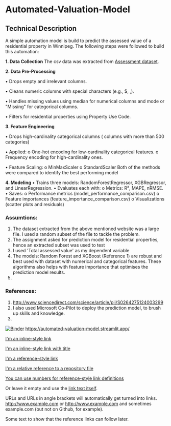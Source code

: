 # Automated-Valuation-Model
## Technical Description

A simple automation model is build to predict the assessed value of a residential property in Winnipeg. The following steps were followed to build this automation:

**1. Data Collection**
The csv data was extracted from [Assessment dataset](https://data.winnipeg.ca/Assessment-Taxation-Corporate/Assessment-Parcels/d4mq-wa44/about_data). 

**2. Data Pre-Processing**

•	Drops empty and irrelevant columns.

•	Cleans numeric columns with special characters (e.g., $, ,).

•	Handles missing values using median for numerical columns and mode or "Missing" for categorical columns.

•	Filters for residential properties using Property Use Code.

**3. Feature Engineering**

•	Drops high-cardinality categorical columns ( columns with more than 500 categories)

•	Applied: 
o	One-hot encoding for low-cardinality categorical features.
o	Frequency encoding for high-cardinality ones.

•	Feature Scaling:
o	MinMaxScaler
o	StandardScaler
Both of the methods were compared to identify the best performing model

**4. Modeling**
•	Trains three models: RandomForestRegressor, XGBRegressor, and LinearRegression.
•	Evaluates each with: 
o	Metrics: R², MAPE, nRMSE.
•	Saves: 
o	Performance metrics (model_performance_comparison.csv)
o	Feature importances (feature_importance_comparison.csv)
o	Visualizations (scatter plots and residuals)



### Assumtions:
1. The dataset extracted from the above mentioned website was a large file. I used a random subset of the file to tackle the problem.
2. The assignment asked for prediction model for residential properties, hence an extracted subset was used to test
3. I used 'Total assessed value' as my dependent variable
4. The models: Random Forest and XGBoost (Reference 1) are robust and best used with dataset with numerical and categorical features. These algorithms also helps with feature importance that optimises the prediction model results.
5. 

### References:
1. http://www.sciencedirect.com/science/article/pii/S0264275124003299
2. I also used Microsoft Co-Pilot to deploy the prediction model, to brush up skills and knowledge.
3. 


[![Binder](https://mybinder.org/badge_logo.svg)](https://mybinder.org/v2/gh/prarnamehta/AVM/HEAD?filepath=Automated%20valuation%20model.ipynb)
https://automated-valuation-model.streamlit.app/


[I'm an inline-style link](https://www.google.com)

[I'm an inline-style link with title](https://www.google.com "Google's Homepage")

[I'm a reference-style link][Arbitrary case-insensitive reference text]

[I'm a relative reference to a repository file](../blob/master/LICENSE)

[You can use numbers for reference-style link definitions][1]

Or leave it empty and use the [link text itself].

URLs and URLs in angle brackets will automatically get turned into links. 
http://www.example.com or <http://www.example.com> and sometimes 
example.com (but not on Github, for example).

Some text to show that the reference links can follow later.

[arbitrary case-insensitive reference text]: https://www.mozilla.org
[1]: http://slashdot.org
[link text itself]: http://www.reddit.com

